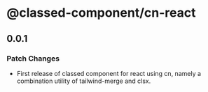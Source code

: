 # @classed-component/cn-react

## 0.0.1

### Patch Changes

- First release of classed component for react using cn, namely a combination utility of tailwind-merge and clsx.
